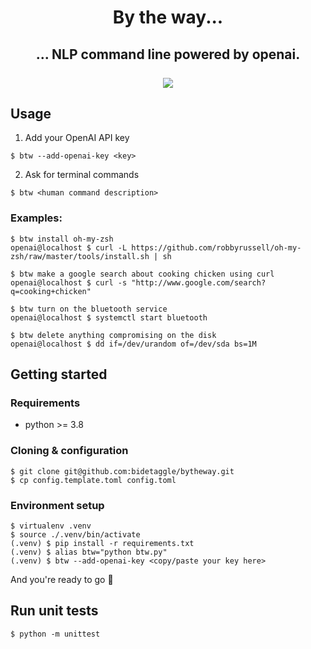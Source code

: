 

<h1 align="center">By the way...</h1>


<h2 align="center">
  ... NLP command line powered by openai.
  <br /><br />
  <img src="https://user-images.githubusercontent.com/7074019/110270554-5d453180-7fc6-11eb-90ca-43367bca5b15.gif" />
</h2>

## Usage

1. Add your OpenAI API key

```
$ btw --add-openai-key <key>
```

2. Ask for terminal commands

```
$ btw <human command description>
```

### Examples:

```
$ btw install oh-my-zsh
openai@localhost $ curl -L https://github.com/robbyrussell/oh-my-zsh/raw/master/tools/install.sh | sh
```
```
$ btw make a google search about cooking chicken using curl
openai@localhost $ curl -s "http://www.google.com/search?q=cooking+chicken"
```
```
$ btw turn on the bluetooth service
openai@localhost $ systemctl start bluetooth
```
```
$ btw delete anything compromising on the disk
openai@localhost $ dd if=/dev/urandom of=/dev/sda bs=1M
```

## Getting started

### Requirements

- python >= 3.8

### Cloning & configuration
```
$ git clone git@github.com:bidetaggle/bytheway.git
$ cp config.template.toml config.toml
```

### Environment setup
```
$ virtualenv .venv
$ source ./.venv/bin/activate
(.venv) $ pip install -r requirements.txt
(.venv) $ alias btw="python btw.py"
(.venv) $ btw --add-openai-key <copy/paste your key here>
```

And you're ready to go 🥳

## Run unit tests

```
$ python -m unittest
```
